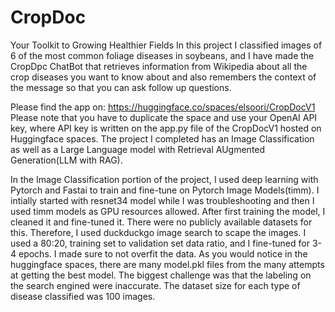 # CropDoc
 Your Toolkit to Growing Healthier Fields
 In this project I classified images of 6 of the most common foliage diseases in soybeans, and I have made the CropDpc ChatBot that retrieves information from Wikipedia about all the crop diseases you want to know about and also remembers the context of the message so that you can ask follow up questions.

Please find the app on: https://huggingface.co/spaces/elsoori/CropDocV1
Please note that you have to duplicate the space and use your OpenAI API key, where API key is written on the app.py file of the CropDocV1 hosted on Huggingface spaces.
The project I completed has an Image Classification as well as a Large Language model with Retrieval AUgmented Generation(LLM with RAG).

In the Image Classification portion of the project, I used deep learning with Pytorch and Fastai to train and fine-tune on Pytorch Image Models(timm). I intially started with resnet34 model while I was troubleshooting and then  I used timm models as GPU resources allowed. After first training the model, I cleaned it and fine-tuned it. 
There were no publicly available datasets for this. Therefore, I used duckduckgo image search to scape the images. I used a 80:20, training set to validation set data ratio, and I fine-tuned for 3-4 epochs. I made sure to not overfit the data. As you would notice in the huggingface spaces, there are many model.pkl files from the many attempts at getting the best model. The biggest challenge was that the labeling on the search engined were inaccurate. The dataset size for each type of disease classified was 100 images.
